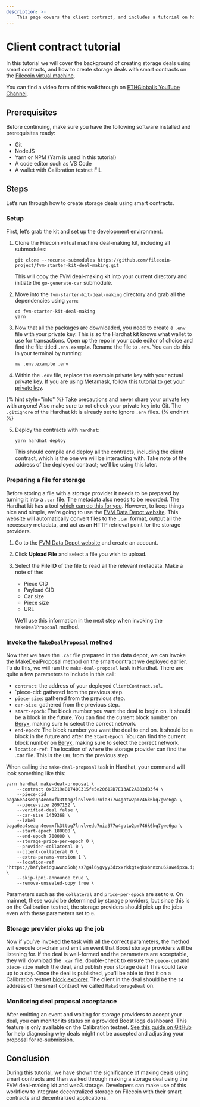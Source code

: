```yaml
---
description: >-
    This page covers the client contract, and includes a tutorial on how developers can use the client contract to create storage deals programmatically.
---
```


# Client contract tutorial

In this tutorial we will cover the background of creating storage deals using smart contracts, and how to create storage deals with smart contracts on the [Filecoin virtual machine](../../reference/general/glossary.md#filecoin-virtual-machine). 

You can find a video form of this walkthrough on [ETHGlobal’s YouTube Channel](https://www.youtube.com/watch?v=27EV3gQGY9k).

## Prerequisites

Before continuing, make sure you have the following software installed and prerequisites ready:

* Git
* NodeJS
* Yarn or NPM (Yarn is used in this tutorial)
* A code editor such as VS Code
* A wallet with Calibration testnet FIL

## Steps

Let’s run through how to create storage deals using smart contracts.

### Setup

First, let’s grab the kit and set up the development environment.

1.  Clone the Filecoin virtual machine deal-making kit, including all submodules:

    ```shell
    git clone --recurse-submodules https://github.com/filecoin-project/fvm-starter-kit-deal-making.git
    ```

    This will copy the FVM deal-making kit into your current directory and initiate the `go-generate-car` submodule.

2.  Move into the `fvm-starter-kit-deal-making` directory and grab all the dependencies using `yarn`:

    ```shell
    cd fvm-starter-kit-deal-making
    yarn
    ```

3.  Now that all the packages are downloaded, you need to create a `.env` file with your private key. This is so the Hardhat kit knows what wallet to use for transactions. Open up the repo in your code editor of choice and find the file titled `.env.example`. Rename the file to `.env`. You can do this in your terminal by running:

    ```shell
    mv .env.example .env
    ```

4.  Within the `.env` file, replace the example private key with your actual private key. If you are using Metamask, follow [this tutorial to get your private key](https://support.metamask.io/hc/en-us/articles/360015289632-How-to-export-an-account-s-private-key).

{% hint style="info" %}
Take precautions and never share your private key with anyone! Also make sure to not check your private key into Git. The `.gitignore` of the Hardhat kit is already set to ignore `.env` files.
{% endhint %}

5.  Deploy the contracts with `hardhat`:

    ```shell
    yarn hardhat deploy
    ```

    This should compile and deploy all the contracts, including the client contract, which is the one we will be interacting with. Take note of the address of the deployed contract; we'll be using this later.

### Preparing a file for storage

Before storing a file with a storage provider it needs to be prepared by turning it into a `.car` file. The metadata also needs to be recorded. The Hardhat kit has a tool [which can do this for you](https://github.com/filecoin-project/fevm-hardhat-kit/tree/main/tools). However, to keep things nice and simple, we’re going to use the [FVM Data Depot website](https://data.lighthouse.storage/). This website will automatically convert files to the `.car` format, output all the necessary metadata, and act as an HTTP retrieval point for the storage providers.

1. Go to the [FVM Data Depot website](https://data.lighthouse.storage/) and create an account.
2. Click **Upload File** and select a file you wish to upload.
3.  Select the **File ID** of the file to read all the relevant metadata. Make a note of the:

    * Piece CID
    * Payload CID
    * Car size
    * Piece size
    * URL

    We’ll use this information in the next step when invoking the `MakeDealProposal` method.

### Invoke the `MakeDealProposal` method

Now that we have the `.car` file prepared in the data depot, we can invoke the MakeDealProposal method on the smart contract we deployed earlier. To do this, we will run the `make-deal-proposal` task in Hardhat. There are quite a few parameters to include in this call:

* `contract`: the address of your deployed `ClientContract.sol`.
* `piece-cid: gathered from the previous step.
* `piece-size`: gathered from the previous step.
* `car-size`: gathered from the previous step.
* `start-epoch`: The block number you want the deal to begin on. It should be a block in the future. You can find the current block number on [Beryx](https://beryx.io/), making sure to select the correct network.
* `end-epoch`: The block number you want the deal to end on. It should be a block in the future and after the `Start-Epoch`. You can find the current block number on [Beryx](https://beryx.io/), making sure to select the correct network.
* `location-ref`: The location of where the storage provider can find the .car file. This is the `URL` from the previous step.

When calling the `make-deal-proposal` task in Hardhat, your command will look something like this:

```shell
yarn hardhat make-deal-proposal \ 
    --contract 0x0219eB1740C315fe5e20612D7E13AE2A883dB3f4 \
    --piece-cid baga6ea4seaqn4eomxfk3ttog7lnvlvedu7nia377w4gotw2pm746k6kq7gwe6ga \
    --piece-size 2097152 \
    --verified-deal false \
    --car-size 1439368 \
    --label baga6ea4seaqn4eomxfk3ttog7lnvlvedu7nia377w4gotw2pm746k6kq7gwe6ga \
    --start-epoch 180000 \
    --end-epoch 700000 \
    --storage-price-per-epoch 0 \
    --provider-collateral 0 \
    --client-collateral 0 \
    --extra-params-version 1 \
    --location-ref "https://bafybeidguwwno5ohjss7g4l6ygvyy3dzxxrkkgtxqkobnnxnu62aw4ipxa.ipfs.w3s.link/ipfs/bafybeidguwwno5ohjss7g4l6ygvyy3dzxxrkkgtxqkobnnxnu62aw4ipxa/baga6ea4seaqn4eomxfk3ttog7lnvlvedu7nia377w4gotw2pm746k6kq7gwe6ga.car \
    --skip-ipni-announce true \
    --remove-unsealed-copy true \
```

Parameters such as the `collateral` and `price-per-epoch` are set to `0`. On mainnet, these would be determined by storage providers, but since this is on the Calibration testnet, the storage providers should pick up the jobs even with these parameters set to `0`.

### Storage provider picks up the job

Now if you’ve invoked the task with all the correct parameters, the method will execute on-chain and emit an event that Boost storage providers will be listening for. If the deal is well-formed and the parameters are acceptable, they will download the `.car` file, double-check to ensure the `piece-cid` and `piece-size` match the deal, and publish your storage deal! This could take up to a day. Once the deal is published, you'll be able to find it on a Calibration testnet [block explorer](../../networks/calibration/explorers.md). The client in the deal should be the `t4` address of the smart contract we called `MakeStorageDeal` on.

### Monitoring deal proposal acceptance

After emitting an event and waiting for storage providers to accept your deal, you can monitor its status on a provided Boost logs dashboard. This feature is only available on the Calibration testnet. [See this guide on GitHub](https://github.com/filecoin-project/community/discussions/659) for help diagnosing why deals might not be accepted and adjusting your proposal for re-submission.

## Conclusion

During this tutorial, we have shown the significance of making deals using smart contracts and then walked through making a storage deal using the FVM deal-making kit and web3.storage. Developers can make use of this workflow to integrate decentralized storage on Filecoin with their smart contracts and decentralized applications.
